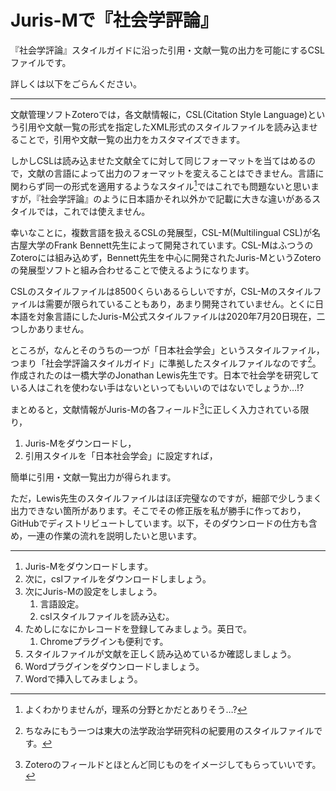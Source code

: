 # Juris-Mで『社会学評論』

『社会学評論』スタイルガイドに沿った引用・文献一覧の出力を可能にするCSLファイルです。

詳しくは以下をごらんください。

---

文献管理ソフトZoteroでは，各文献情報に，CSL(Citation Style Language)という引用や文献一覧の形式を指定したXML形式のスタイルファイルを読み込ませることで，引用や文献一覧の出力をカスタマイズできます。

しかしCSLは読み込ませた文献全てに対して同じフォーマットを当てはめるので，文献の言語によって出力のフォーマットを変えることはできません。言語に関わらず同一の形式を適用するようなスタイル[^1]ではこれでも問題ないと思いますが，『社会学評論』のように日本語かそれ以外かで記載に大きな違いがあるスタイルでは，これでは使えません。

[^1]: よくわかりませんが，理系の分野とかだとありそう…?

幸いなことに，複数言語を扱えるCSLの発展型，CSL-M(Multilingual CSL)が名古屋大学のFrank Bennett先生によって開発されています。CSL-MはふつうのZoteroには組み込めず，Bennett先生を中心に開発されたJuris-MというZoteroの発展型ソフトと組み合わせることで使えるようになります。

CSLのスタイルファイルは8500くらいあるらしいですが，CSL-Mのスタイルファイルは需要が限られていることもあり，あまり開発されていません。とくに日本語を対象言語にしたJuris-M公式スタイルファイルは2020年7月20日現在，二つしかありません。

ところが，なんとそのうちの一つが「日本社会学会」というスタイルファイル，つまり「社会学評論スタイルガイド」に準拠したスタイルファイルなのです[^2]。作成されたのは一橋大学のJonathan Lewis先生です。日本で社会学を研究している人はこれを使わない手はないといってもいいのではないでしょうか…!?

[^2]: ちなみにもう一つは東大の法学政治学研究科の紀要用のスタイルファイルです。

まとめると，文献情報がJuris-Mの各フィールド[^3]に正しく入力されている限り，

1. Juris-Mをダウンロードし，
2. 引用スタイルを「日本社会学会」に設定すれば，

簡単に引用・文献一覧出力が得られます。

ただ，Lewis先生のスタイルファイルはほぼ完璧なのですが，細部で少しうまく出力できない箇所があります。そこでその修正版を私が勝手に作っており，GitHubでディストリビュートしています。以下，そのダウンロードの仕方も含め，一連の作業の流れを説明したいと思います。

[^3]: Zoteroのフィールドとほとんど同じものをイメージしてもらっていいです。

---

1. Juris-Mをダウンロードします。
2. 次に，cslファイルをダウンロードしましょう。
3. 次にJuris-Mの設定をしましょう。
   1. 言語設定。
   2. cslスタイルファイルを読み込む。
4. ためしになにかレコードを登録してみましょう。英日で。
   1. Chromeプラグインも便利です。
5. スタイルファイルが文献を正しく読み込めているか確認しましょう。
6. Wordプラグインをダウンロードしましょう。
7. Wordで挿入してみましょう。